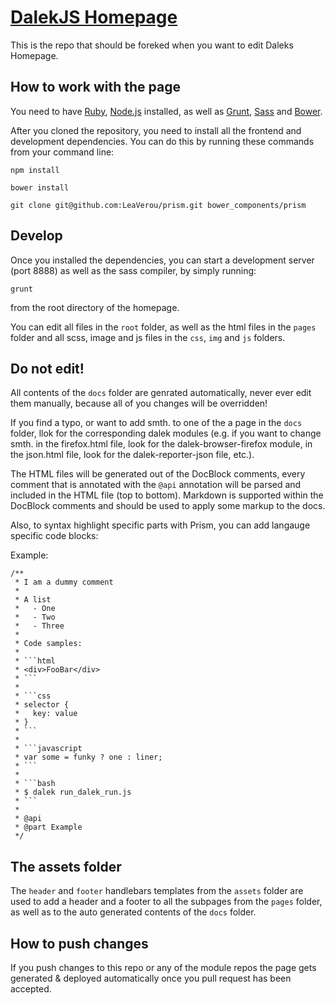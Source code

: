 # [DalekJS Homepage](http://dalekjs.com)

This is the repo that should be foreked when you want to edit Daleks Homepage.

## How to work with the page

You need to have [Ruby](), [Node.js](http://nodejs.org) installed, as well as [Grunt](http://gruntjs.org), [Sass](http://sass-lang.org) and [Bower](http://bower.org).

After you cloned the repository, you need to install all the frontend and development dependencies. You can do this by running these commands from your command line:

```
npm install
```

```
bower install
```

```
git clone git@github.com:LeaVerou/prism.git bower_components/prism
```

## Develop

Once you installed the dependencies, you can start a development server (port 8888) as well as the sass compiler, by simply running:

```
grunt
```

from the root directory of the homepage.

You can edit all files in the `root` folder, as well as the html files in the `pages` folder and all scss, image and js files in the `css`, `img` and `js` folders.

## Do not edit!

All contents of the `docs` folder are genrated automatically, never ever edit them
manually, because all of you changes will be overridden!

If you find a typo, or want to add smth. to one of the a page in the `docs` folder,
llok for the corresponding dalek modules (e.g. if you want to change smth. in the firefox.html file, look for the dalek-browser-firefox module, in the json.html file, look for the dalek-reporter-json file, etc.).

The HTML files will be generated out of the DocBlock comments, every comment that is annotated with the `@api` annotation will be parsed and included in the HTML file (top to bottom). Markdown is supported within the DocBlock comments and should be used to apply some markup to the docs.

Also, to syntax highlight specific parts with Prism, you can add langauge specific code blocks:

Example:

```
/**
 * I am a dummy comment
 *
 * A list
 *   - One
 *   - Two
 *   - Three
 *
 * Code samples:
 *
 * ```html
 * <div>FooBar</div>
 * ```
 *
 * ```css
 * selector {
 *   key: value
 * }
 * ```
 *
 * ```javascript
 * var some = funky ? one : liner;
 * ```
 *
 * ```bash
 * $ dalek run_dalek_run.js
 * ```
 *
 * @api
 * @part Example
 */
```

## The assets folder

The `header` and `footer` handlebars templates from the `assets` folder
are used to add a header and a footer to all the subpages from the `pages` folder, as well as to the auto generated contents of the `docs` folder.

## How to push changes

If you push changes to this repo or any of the module repos the page gets generated & deployed automatically once you pull request has been accepted.
